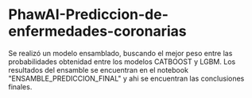 # PhawAI-Prediccion-de-enfermedades-coronarias
Se realizó un modelo ensamblado, buscando el mejor peso entre las probabilidades obtenidad entre los modelos CATBOOST y LGBM. Los resultados del ensamble se encuentran en el notebook "ENSAMBLE_PREDICCION_FINAL" y ahi se encuentran las conclusiones finales.
